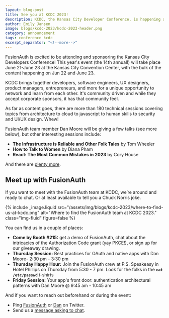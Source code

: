 ```yaml
---
layout: blog-post
title: See you at KCDC 2023! 
description: KCDC, the Kansas City Developer Conference, is happening at the end of this week, and FusionAuth will be there.
author: Emily Jansen
image: blogs/kcdc-2023/kcdc-2023-header.png
category: announcement
tags: conference kcdc
excerpt_separator: "<!--more-->"
---
```


FusionAuth is excited to be attending and sponsoring the Kansas City Developers Conference! This year's event (the 14th annual!) will take place June 21-June 23 at the Kansas City Convention Center, with the bulk of the content happening on Jun 22 and June 23.

<!--more-->

KCDC brings together developers, software engineers, UX designers, product managers, entrepreneurs, and more for a unique opportunity to network and learn from each other. It's community driven and while they accept corporate sponsors, it has that community feel.

As far as content goes, there are more than 180 technical sessions covering topics from architecture to cloud to javascript to human skills to security and UI/UX design. Whew!

FusionAuth team member Dan Moore will be giving a few talks (see more below), but other interesting sessions include:

* **The Infrastructure is Reliable and Other Folk Tales** by Tom Wheeler
* **How to Talk to Women** by Diana Pham
* **React: The Most Common Mistakes in 2023** by Cory House

And there are [plenty more](https://www.kcdc.info/sessions).

## Meet up with FusionAuth

If you want to meet with the FusionAuth team at KCDC, we’re around and ready to chat. Or at least available to tell you a Chuck Norris joke.

{% include _image.liquid src="/assets/img/blogs/kcdc-2023/where-to-find-us-at-kcdc.png" alt="Where to find the FusionAuth team at KCDC 2023." class="img-fluid" figure=false %}

You can find us in a couple of places:

* **Come by Booth #215:** get a demo of FusionAuth, chat about the intricacies of the Authorization Code grant (yay PKCE!), or sign up for our giveaway drawing.
* **Thursday Session:** Best practices for OAuth and native apps with Dan Moore- 2:30 pm - 3:30 pm
* **Thursday Happy Hour:** Join the FusionAuth crew at P.S. Speakeasy in Hotel Phillips on Thursday from 5:30 - 7 pm. Look for the folks in the **<code>cat /etc/passwd</code>** t-shirts
* **Friday Session:** Your app's front door: authentication architectural patterns with Dan Moore @ 9:45 am - 10:45 am 

And if you want to reach out beforehand or during the event:

* Ping [FusionAuth](https://twitter.com/fusionauth) or [Dan](https://twitter.com/mooreds) on Twitter.
* Send us a [message asking to chat](/contact).
